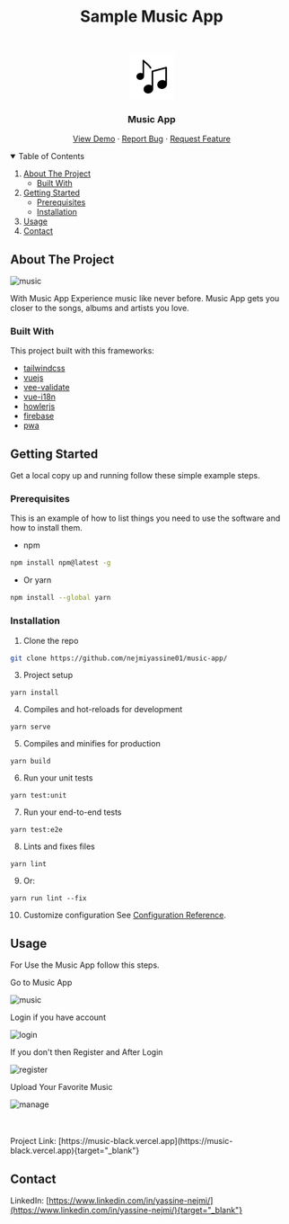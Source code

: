 <h1 align="center"> Sample Music App </h1>

<br />
<p align="center">
  <a href="https://github.com/othneildrew/Best-README-Template">
    <img src="src/assets/logo.png" alt="Logo" width="80" height="80">
  </a>

  <h3 align="center">Music App</h3>

  <p align="center">
    <a href="https://music-black.vercel.app">View Demo</a>
    ·
    <a href="https://github.com/nejmiyassine01/music-app/issues">Report Bug</a>
    ·
    <a href="https://github.com/nejmiyassine01/music-app/issues">Request Feature</a>
  </p>
</p>



<!-- TABLE OF CONTENTS -->
<details open="open">
  <summary>Table of Contents</summary>
  <ol>
    <li>
      <a href="#about-the-project">About The Project</a>
      <ul>
        <li><a href="#built-with">Built With</a></li>
      </ul>
    </li>
    <li>
      <a href="#getting-started">Getting Started</a>
      <ul>
        <li><a href="#prerequisites">Prerequisites</a></li>
        <li><a href="#installation">Installation</a></li>
      </ul>
    </li>
    <li><a href="#usage">Usage</a></li>
    <li><a href="#contact">Contact</a></li>
  </ol>
</details>



<!-- ABOUT THE PROJECT -->
## About The Project

![music](https://user-images.githubusercontent.com/51961523/129039763-0533a6bf-3a6c-40a2-a996-91ddb6da02c4.PNG)


With Music App Experience music like never before. Music App gets you closer to the songs, albums and artists you love.

### Built With

This project built with this frameworks:

* [tailwindcss](https://tailwindcss.com/)
* [vuejs](https://vuejs.org/)
* [vee-validate](https://vee-validate.logaretm.com/)
* [vue-i18n](https://kazupon.github.io/vue-i18n/)
* [howlerjs](https://howlerjs.com/)
* [firebase](https://firebase.google.com/)
* [pwa](https://cli.vuejs.org/core-plugins/pwa.html)


<!-- GETTING STARTED -->
## Getting Started

Get a local copy up and running follow these simple example steps.

### Prerequisites

This is an example of how to list things you need to use the software and how to install them.
* npm
```sh
npm install npm@latest -g
```
* Or yarn
```sh
npm install --global yarn
```

### Installation

1. Clone the repo
 ```sh
 git clone https://github.com/nejmiyassine01/music-app/
 ```
3. Project setup
```
yarn install
```
4. Compiles and hot-reloads for development
```
yarn serve
```
5. Compiles and minifies for production
```
yarn build
```
6. Run your unit tests
```
yarn test:unit
```
7. Run your end-to-end tests
```
yarn test:e2e
```
8. Lints and fixes files
```
yarn lint
```
9. Or:
```
yarn run lint --fix
```
10. Customize configuration
See [Configuration Reference](https://cli.vuejs.org/config/).

<!-- USAGE -->
## Usage

For Use the Music App follow this steps.

Go to Music App

![music](https://user-images.githubusercontent.com/51961523/129039952-68237c8c-77c0-407f-87d3-e980516f95e2.PNG)

Login if you have account

![login](https://user-images.githubusercontent.com/51961523/129039899-51abd739-a5db-4f77-a0e1-acc26c821d94.PNG)

If you don't then Register and After Login

![register](https://user-images.githubusercontent.com/51961523/129039926-91b412d1-0a08-4549-a395-f6844259195f.PNG)

Upload Your Favorite Music

![manage](https://user-images.githubusercontent.com/51961523/129039830-197bec96-dea8-4863-8225-a02f255cd38c.PNG)

<br/>
<br/>
Project Link: [https://music-black.vercel.app](https://music-black.vercel.app){target="_blank"}


<!-- Contact -->
## Contact
LinkedIn: [https://www.linkedin.com/in/yassine-nejmi/](https://www.linkedin.com/in/yassine-nejmi/){target="_blank"}
